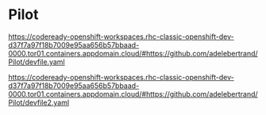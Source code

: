 # Pilot
https://codeready-openshift-workspaces.rhc-classic-openshift-dev-d37f7a97f18b7009e95aa656b57bbaad-0000.tor01.containers.appdomain.cloud/#https://github.com/adelebertrand/Pilot/devfile.yaml

https://codeready-openshift-workspaces.rhc-classic-openshift-dev-d37f7a97f18b7009e95aa656b57bbaad-0000.tor01.containers.appdomain.cloud/#https://github.com/adelebertrand/Pilot/devfile2.yaml

